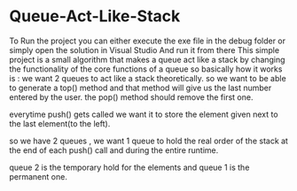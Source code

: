 # Queue-Act-Like-Stack
To Run the project you can either execute the exe file in the debug folder or simply open the solution in Visual Studio And run it from there
This simple project is a small algorithm that makes a queue act like a stack by changing the functionality of the core functions of a queue
so basically how it works is :
we want 2 queues to act like a stack theoretically.
so we want to be able to generate a top() method and that method will give us the last number entered by the user.
the pop() method should remove the first one.


everytime push() gets called we want it to store the element given next to the last element(to the left).

so we have 2 queues ,
we want 1 queue to hold the real order of the stack at the end of each push() call and during the entire runtime.

queue 2 is the temporary hold for the elements and queue 1 is the permanent one.

